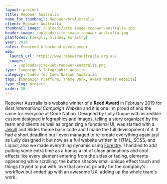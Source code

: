 ```yaml
---
layout: project
title: Repower Australia
name_for_thumbnail: Repower<br>Australia
client: Repower Australia
thumbnail_image: /uploads/site-image-repower-australia.jpg
header_image: /uploads/site-image-repower-australia.jpg
platforms: [Jekyll, Slides, Forestry]
year: 2018
roles: Frontend & backend development
web:
  launch_url: https://www.repoweraustralia.org.au/
  images:
    - /uploads/site-web-repower-australia.png
type: Campaign & Infographic Website
category: Coded for Code Nation Australia
tags: [Campaign Platform, Theme Dark, Award Winner Website]
type_slug: project
order: 20
---
```


Repower Australia is a website winner of a <strong>Reed Award</strong> in February 2019 for <i>Best International Campaign Website</i> and it is one I'm proud of and the same for everyone at Code Nation. Designed by Lully Duque with incredible custom designed infographics and images, telling a story organized by the team and clients as well as organizing a functional UI, was started with a <a href="https://jekyllrb.com/" target="_blank">Jekyll</a> and Slides theme base code and I made the full development of it. It had a short deadline but I even managed to re-create everything again just as Lully designed it but now as a full website written in HTML, SCSS, and Liquid; also we made everything dynamic using <a href="https://forestry.io/" target="_blank">Forestry</a>. I handled to add putting some extra time as a bonus a lot of clean animations and cool effects like every element entering from the sides or fading, elements appearing while scrolling, the button shadow small unique effect touch and things I tryied to put with love that are not priority for the company's workflow but ended up with an awesome UX, adding up the whole team's work.
